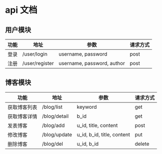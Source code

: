<!--
 * @Author: tangzhicheng
 * @Date: 2020-10-19 23:05:10
 * @LastEditors: tangzhicheng
 * @LastEditTime: 2020-10-22 22:41:08
 * @Description: file content
-->
# api 文档

## 用户模块

|  功能  | 地址  | 参数 | 请求方式 |
|  ----  | ----  | ---- | ---- |
| 登录  | /user/login | username, password | post |
| 注册  | /user/register | username, password, author | post |



## 博客模块

|  功能  | 地址  | 参数 | 请求方式 |
|  ----  | ----  | ---- | ---- |
| 获取博客列表  | /blog/list | keyword | get |
| 获取博客详情  | /blog/detail | b_id | get |
| 发表博客  | /blog/add | u_id, title, content  | post |
| 修改博客  | /blog/update | u_id, b_id, title, content  | put |
| 删除博客  | /blog/del | u_id, b_id | delete |

